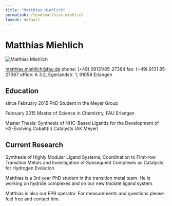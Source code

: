 ```yaml
---
title: "Matthias Miehlich"
permalink: /team/matthias-miehlich
layout: default
---
```


# Matthias Miehlich

![Matthias Miehlich](/assets/img/mm_page.jpg)
 
[matthias.miehlich@fau.de](mailto:matthias.miehlich@fau.de)
phone: (+49) 09131/85-27364
fax:  (+49) 9131 85-27367
office: A 3.2, Egerlandstr. 1, 91058 Erlangen

## Education

since February 2015
PhD Student in the Meyer Group

February 2015
Master of Science in Chemistry, FAU Erlangen

Master Thesis: Synthesis of NHC-Based Ligands for the Development of H2-Evolving Cobalt(II) Catalysts (AK Meyer)

## Current Research

Synthesis of Highly Modular Ligand Systems, Coordination to First-row Transition Metals and Investigation of Subsequent Complexes as Catalysts for Hydrogen Evolution

Matthias is a 3rd year PhD student in the transition metal team. 
He is working on hydride complexes and on our new thiolate ligand system. 

Matthias is also our EPR operator. 
For measurements and questions please feel free and contact him. 